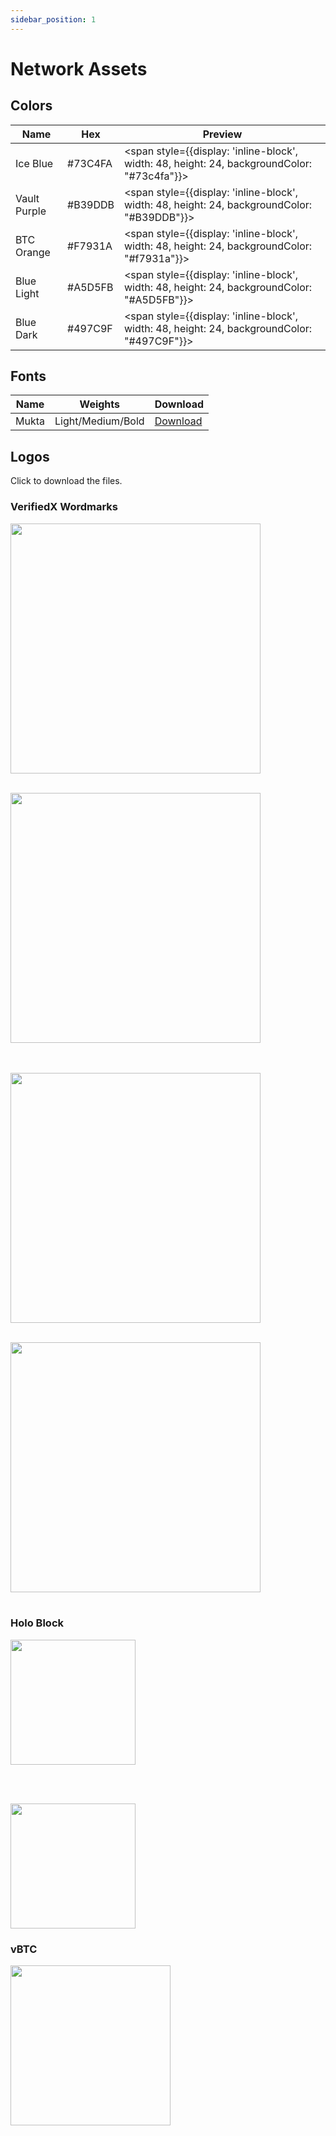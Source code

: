 ```yaml
---
sidebar_position: 1
---
```


# Network Assets

## Colors

| Name        | Hex     | Preview   
|-------------|---------|---------
| Ice Blue    | #73C4FA | <span style={{display: 'inline-block', width: 48, height: 24, backgroundColor: "#73c4fa"}}></span>  
| Vault Purple| #B39DDB | <span style={{display: 'inline-block', width: 48, height: 24, backgroundColor: "#B39DDB"}}></span>    
| BTC Orange  | #F7931A | <span style={{display: 'inline-block', width: 48, height: 24, backgroundColor: "#f7931a"}}></span>    
| Blue Light  | #A5D5FB | <span style={{display: 'inline-block', width: 48, height: 24, backgroundColor: "#A5D5FB"}}></span>    
| Blue Dark   | #497C9F | <span style={{display: 'inline-block', width: 48, height: 24, backgroundColor: "#497C9F"}}></span>    


## Fonts

| Name        | Weights                       | Download
|-------------|-------------------------------|---------
 Mukta        | Light/Medium/Bold             | <a target="_blank" href="https://font.download/font/mukta">Download</a>

## Logos
Click to download the files.

### VerifiedX Wordmarks

<a href="/network-assets/vfx-wordmark-light.png" target="_blank" download="vfx-wordmark-light.png"><img src="/network-assets/vfx-wordmark-light.png" width="400" /></a>
<br />
<br />

<div style={{backgroundColor: "#fff", paddingTop: '8px'}}><a href="/network-assets/vfx-wordmark-dark.png" target="_blank" download="vfx-wordmark-dark.png"><img src="/network-assets/vfx-wordmark-dark.png" width="400" /></a></div>

<br />
<br />

<a href="/network-assets/vfx-wordmark-light-no-cube.png" target="_blank" download="vfx-wordmark-light-no-cube.png"><img src="/network-assets/vfx-wordmark-light-no-cube.png" width="400" /></a>
<br />
<br />

<div style={{backgroundColor: "#fff", paddingTop: '8px'}}><a href="/network-assets/vfx-wordmark-dark-no-cube.png" target="_blank" download="vfx-wordmark-dark-no-cube.png"><img src="/network-assets/vfx-wordmark-dark-no-cube.png" width="400" /></a></div>

<br />


### Holo Block

<a href="/network-assets/vfx-cube.png" target="_blank" download="vfx-cube.png"><img src="/network-assets/vfx-cube.png" width="200" /></a>

<br />
<br />

<a href="/network-assets/vfx-cube-animated.gif" target="_blank" download="vfx-cube-animated.gif"><img src="/network-assets/vfx-cube-animated.gif" width="200" /></a>



### vBTC

<a href="/network-assets/vbtc.jpg" target="_blank" download="vbtc.jpg"><img src="/network-assets/vbtc.jpg" width="256" /></a>

